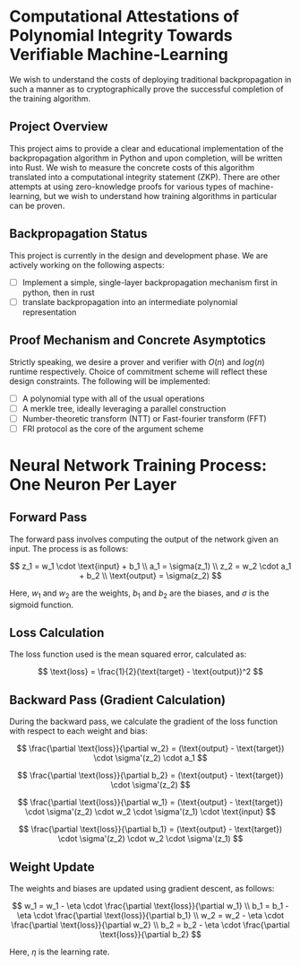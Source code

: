 # Computational Attestations of Polynomial Integrity Towards Verifiable Machine-Learning #

We wish to understand the costs of deploying traditional backpropagation in such a manner as to cryptographically prove the successful completion of the training algorithm.

## Project Overview
This project aims to provide a clear and educational implementation of the backpropagation algorithm in Python and upon completion, will be written into Rust. We wish to measure the concrete costs of this algorithm translated into a computational integrity statement (ZKP). There are other attempts at using zero-knowledge proofs for various types of machine-learning, but we wish to understand how training algorithms in particular can be proven.

## Backpropagation Status ## 
This project is currently in the design and development phase. We are actively working on the following aspects:
- [ ] Implement a simple, single-layer backpropagation mechanism first in python, then in rust
- [ ] translate backpropagation into an intermediate polynomial representation

## Proof Mechanism and Concrete Asymptotics
Strictly speaking, we desire a prover and verifier with $O(n)$ and $log(n)$ runtime respectively. Choice of commitment scheme will reflect these design constraints.
The following will be implemented:
- [ ] A polynomial type with all of the usual operations
- [ ] A merkle tree, ideally leveraging a parallel construction
- [ ] Number-theoretic transform (NTT) or Fast-fourier transform (FFT)
- [ ] FRI protocol as the core of the argument scheme

# Neural Network Training Process: One Neuron Per Layer

## Forward Pass
The forward pass involves computing the output of the network given an input. The process is as follows:

$$
z_1 = w_1 \cdot \text{input} + b_1 \\
a_1 = \sigma(z_1) \\
z_2 = w_2 \cdot a_1 + b_2 \\
\text{output} = \sigma(z_2)
$$

Here, $w_1$ and $w_2$ are the weights, $b_1$ and $b_2$ are the biases, and $\sigma$ is the sigmoid function.

## Loss Calculation
The loss function used is the mean squared error, calculated as:

$$
\text{loss} = \frac{1}{2}(\text{target} - \text{output})^2
$$

## Backward Pass (Gradient Calculation)
During the backward pass, we calculate the gradient of the loss function with respect to each weight and bias:


$$ \frac{\partial \text{loss}}{\partial w_2} = (\text{output} - \text{target}) \cdot \sigma'(z_2) \cdot a_1 $$

$$ \frac{\partial \text{loss}}{\partial b_2} = (\text{output} - \text{target}) \cdot \sigma'(z_2) $$

$$ \frac{\partial \text{loss}}{\partial w_1} = (\text{output} - \text{target}) \cdot \sigma'(z_2) \cdot w_2 \cdot \sigma'(z_1) \cdot \text{input} $$

$$ \frac{\partial \text{loss}}{\partial b_1} = (\text{output} - \text{target}) \cdot \sigma'(z_2) \cdot w_2 \cdot \sigma'(z_1) $$


## Weight Update
The weights and biases are updated using gradient descent, as follows:

$$
w_1 = w_1 - \eta \cdot \frac{\partial \text{loss}}{\partial w_1} \\
b_1 = b_1 - \eta \cdot \frac{\partial \text{loss}}{\partial b_1} \\
w_2 = w_2 - \eta \cdot \frac{\partial \text{loss}}{\partial w_2} \\
b_2 = b_2 - \eta \cdot \frac{\partial \text{loss}}{\partial b_2}
$$

Here, $\eta$ is the learning rate.
